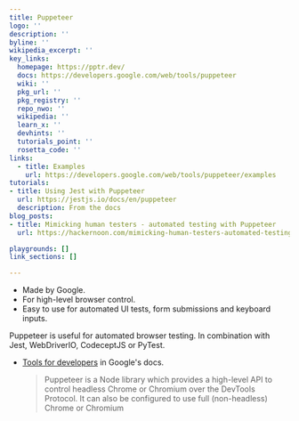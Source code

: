 ```yaml
---
title: Puppeteer
logo: ''
description: ''
byline: ''
wikipedia_excerpt: ''
key_links:
  homepage: https://pptr.dev/
  docs: https://developers.google.com/web/tools/puppeteer
  wiki: ''
  pkg_url: ''
  pkg_registry: ''
  repo_nwo: ''
  wikipedia: ''
  learn_x: ''
  devhints: ''
  tutorials_point: ''
  rosetta_code: ''
links:
  - title: Examples
    url: https://developers.google.com/web/tools/puppeteer/examples
tutorials:
- title: Using Jest with Puppeteer
  url: https://jestjs.io/docs/en/puppeteer
  description: From the docs
blog_posts:
- title: Mimicking human testers - automated testing with Puppeteer
  url: https://hackernoon.com/mimicking-human-testers-automated-testing-with-puppeteer

playgrounds: []
link_sections: []

---
```

- Made by Google.
- For high-level browser control.
- Easy to use for automated UI tests, form submissions and keyboard inputs.


Puppeteer is useful for automated browser testing. In combination with Jest, WebDriverIO, CodeceptJS or PyTest.

- [Tools for developers](https://developers.google.com/web/tools/puppeteer/) in Google's docs.
    >  Puppeteer is a Node library which provides a high-level API to control headless Chrome or Chromium over the DevTools Protocol. It can also be configured to use full (non-headless) Chrome or Chromium
